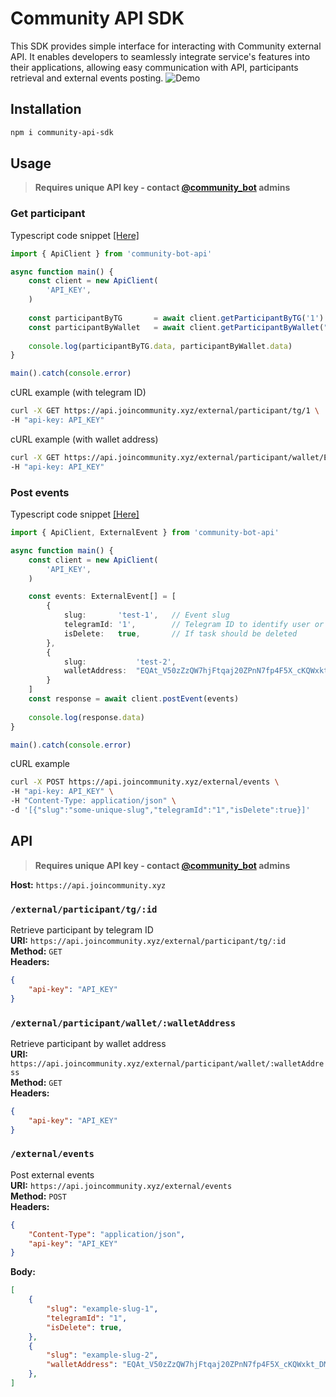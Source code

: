 # Community API SDK
This SDK provides simple interface for interacting with Community external API. It enables developers to seamlessly integrate service's features into their applications, allowing easy communication with API, participants retrieval and external events posting.
![Demo](/images/demo.avif)
## Installation
```bash
npm i community-api-sdk
```

## Usage
> **Requires unique API key - contact [@community_bot](https://t.me/community_bot) admins**

### Get participant
Typescript code snippet [[Here]](/quickstart/get-participants.ts)
```ts
import { ApiClient } from 'community-bot-api'

async function main() {
    const client = new ApiClient(
        'API_KEY',
    )
    
    const participantByTG       = await client.getParticipantByTG('1')
    const participantByWallet   = await client.getParticipantByWallet("EQAt_V50zZzQW7hjFtqaj20ZPnN7fp4F5X_cKQWxkt_DMEl9")
    
    console.log(participantByTG.data, participantByWallet.data)
}

main().catch(console.error)
```

cURL example (with telegram ID)
```bash
curl -X GET https://api.joincommunity.xyz/external/participant/tg/1 \
-H "api-key: API_KEY" 
```
cURL example (with wallet address)
```bash
curl -X GET https://api.joincommunity.xyz/external/participant/wallet/EQAt_V50zZzQW7hjFtqaj20ZPnN7fp4F5X_cKQWxkt_DMEl9 \
-H "api-key: API_KEY" 
```

### Post events
Typescript code snippet [[Here]](/quickstart/post-event.ts)
```ts
import { ApiClient, ExternalEvent } from 'community-bot-api'

async function main() {
    const client = new ApiClient(
        'API_KEY',
    )

    const events: ExternalEvent[] = [
        {
            slug:       'test-1',   // Event slug
            telegramId: '1',        // Telegram ID to identify user or wallet address
            isDelete:   true,       // If task should be deleted
        },
        {
            slug:           'test-2',                                           // Event slug
            walletAddress:  "EQAt_V50zZzQW7hjFtqaj20ZPnN7fp4F5X_cKQWxkt_DMEl9", // e.g: EQAt_V50zZzQW7hjFtqaj20ZPnN7fp4F5X_cKQWxkt_DMEl9
        }
    ]
    const response = await client.postEvent(events)
    
    console.log(response.data)
}

main().catch(console.error)
```
cURL example
```bash
curl -X POST https://api.joincommunity.xyz/external/events \
-H "api-key: API_KEY" \
-H "Content-Type: application/json" \
-d '[{"slug":"some-unique-slug","telegramId":"1","isDelete":true}]'
```

## API
> **Requires unique API key - contact [@community_bot](https://t.me/community_bot) admins**

**Host:** `https://api.joincommunity.xyz`

### `/external/participant/tg/:id`
Retrieve participant by telegram ID  
**URI:** `https://api.joincommunity.xyz/external/participant/tg/:id`  
**Method:** `GET`  
**Headers:**
```json
{
    "api-key": "API_KEY"
}
```

### `/external/participant/wallet/:walletAddress`
Retrieve participant by wallet address  
**URI:** `https://api.joincommunity.xyz/external/participant/wallet/:walletAddress`  
**Method:** `GET`  
**Headers:**
```json
{
    "api-key": "API_KEY"
}
```

### `/external/events`
Post external events  
**URI:** `https://api.joincommunity.xyz/external/events`  
**Method:** `POST`  
**Headers:**
```json
{
    "Content-Type": "application/json",
    "api-key": "API_KEY"
}
```
**Body:**
```json
[
    {
        "slug": "example-slug-1",
        "telegramId": "1",
        "isDelete": true,
    },
    {
        "slug": "example-slug-2",
        "walletAddress": "EQAt_V50zZzQW7hjFtqaj20ZPnN7fp4F5X_cKQWxkt_DMEl9",
    },
]
```